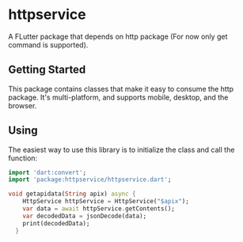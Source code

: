 # httpservice

A FLutter package that depends on http package (For now only get command is supported).

## Getting Started

This package contains classes that make it
easy to consume the http package. It's multi-platform, and supports mobile, desktop,
and the browser.

## Using

The easiest way to use this library is to initialize the class and call the function:

```dart
import 'dart:convert';
import 'package:httpservice/httpservice.dart';

void getapidata(String apix) async {
    HttpService httpService = HttpService("$apix");
    var data = await httpService.getContents();
    var decodedData = jsonDecode(data);
    print(decodedData);
  }

```
